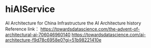 # hiAIService
AI Architecture for China Infrastructure
the AI Architecture history Reference link：
https://towardsdatascience.com/the-advent-of-architectural-ai-706046960140
https://towardsdatascience.com/ai-architecture-f9d78c6958e0?gi=51b98221410e
